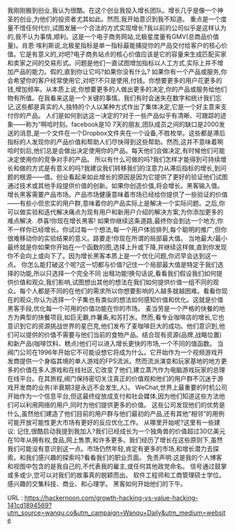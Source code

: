 我刚刚搬到创业,我认为很酷。在这个创业我投入增长团队。增长几乎是像一个神圣的创业,为他们的投资者尤其如此。然而,我开始意识到我不知道。 
 重点是一个度量不惜任何代价,试图发展一个合法的方式实现增长?我以前的公司似乎是这样认为的,我不认为事情,顺利。这是一个电子商务网站,北极星度量有GMV(总商品价值量)。肖恩·埃利斯说,北极星指标是单一指标最能捕捉你的产品交付给客户的核心价值。它是有意义的,对吧?电子商务站点的核心价值应该是它的容量来生成匹配买家和卖家之间的交易形式。问题是他们一直试图增加指标以人工方式,实际上并不增加产品的能力。假的,直到你让它吗?如果你没有什么? 
 如果你有一个产品或服务,你会希望你的客户经常使用它,对吧?不只是使用,付钱。你想要更多的用户花更多的钱,增加频率。从本质上说,你想要更多的人做出更多的决定,你的产品或服务给他们物有所值。在我看来这是一个关键的事情。我们有时会迷失在数字和统计我们忘记,这些都是真实的人,独特的个人以某种方式作出了集体决定,它是一个好主意来支付你的产品。 
 人们是如何到达这一决定的?对于一些产品似乎有清晰、可跟踪的迹象——称为“啊哈时刻。facebook是10 7天的朋友,团队成员之间的缺口是2000发送的消息,是一个文件在一个Dropbox文件夹在一个设备,不胜枚举。这些都是滞后指标的人发现你的产品价值和帮助人们尽快得到这些帮助。然而,这并不意味着啊哈时刻后,他们总是会做出决定使用你的产品。每天他们会做决定,有时候他们可能决定使用你的竞争对手的产品。 
 所以有什么可做的吗?我们怎样才能得到可持续增长和做的方式是有意义的吗?我建议我们转移我们的注意力从滞后指标的增长,到问题的根源——值。创业看起来如此增长的原因是因为它提供了更好的验证他们试图通过技术或其他手段提供价值的创新。如果你创造价值,将会增长。黑客输入值。 
 增长黑客需要产品市场。产品市场健康意味着市场已经给你提供了一些验证的价值——有些小但忠实的用户群,意味着你的产品实际上是解决一个实际问题。之后,你可以做实验和迭代解决痛点为现有用户和新用户介绍的解决方案,为你添加更多的难点解决. .恭喜!你现在增长黑客! 
 如果你继续这条道路,最终你会到达一个地方,你不一样你已经增长。你试过每一个想法,每一个用户体验排列,每个聪明的推广,但你很难移动你的实验结果的意义。路要走!你现在所谓的局部最大值。 
 当地最大/最小最终就是你如果你开始在一个函数的图,选择上升或下降,并继续这样做,直到你发现你不会向上或向下了。因为增长黑客本质上是一个优化问题,你迟早会达到这一点。 
 你怎么能打破这个呢?这一切都与价值?记住一个局部最大值是特定于我们选择的功能,所以只选择一个完全不同 
 出租功能!换句话说,看看我们假设我们如何提供价值和观众,我们影响,试图想出其他的想法在我们如何提供价值一组不同的观众。每个人都是不同的在他们的需求所以你想要影响的人越多就越困难。看看你现在的观众,你认为选择一个子集也有类似的想法如何感知价值和优化。这就是价值黑客手段,优化每一个可用的价值功能在你的市场。 
 麦当劳是一个严格的快餐的地方为典型的快餐项目,如巨无霸,炸薯条,和苏打水。然而,看专业咖啡店的增长,它也意识到它的资源挑战世界的星巴克,他们发布了麦咖啡巨大的成功。他们意识到,他们可以提供的价值不需要与他们当前的食物产品。结合现有资源(品牌,战略位置)和新产品(咖啡饮料、糕点)他们可以进入增长更快的市场,一个不同的值函数。 
 当阀门公司在1996年开始它不可能设想它将成为什么。它开始作为一个视频游戏开发商提供一个身临其境的单人游戏的FPS流派。然而流派演变和玩家基地的地方更多的价值在多人游戏和在线社区,它改变了他们,建立蒸汽作为电脑游戏玩家的总理在线平台。在其旅程,阀门保持密切关注真正的价值观和他们的用户群不沉迷于游戏开发商的业务(半衰期3是永远不会发生,人)。 
 WeChat,世界上最重要的时机公司开始作为一个信息平台,但这最终绽放成支付和社会媒体,因为他们知道这些方法他们可以利用网络的用户,同时为他们提供更多的价值。 
 这些公司发现他们的优势是什么,虽然他们建造了他们目前的用户群与他们最初的产品,还有其他“相邻”的用例可能开放可能性更大市场有更好的反应优化工作。 
 从哪里开始呢?这里有一些建议: 
 记住,很酷启动我提到我加入?我们已经成长为一个独角兽的价值超过30亿美元在10年从拥有权,食品,网上售票,和许多更多。我们经历了增长在这些原则下,虽然我们可能没有意识到这一点。市场仍然年轻,肯定有更多的市场,和增长潜力去探索。和我们感兴趣的探索吗?看看我们的职业页面。 
 免责声明:这是我的个人博客和视图中包含的是我自己的,不代表我的雇主,或任何其他政党命名。 
 信号通过鼓掌或多或少,您可以对我们的故事真的脱颖而出。 
 软件工程师和工商管理硕士学位。感兴趣的交集科技、商业、和心理学。 
 黑客如何开始他们的下午。 
  
   
  URL : https://hackernoon.com/growth-hacking-vs-value-hacking-141cd1894569?utm_source=wanqu.co&utm_campaign=Wanqu+Daily&utm_medium=website